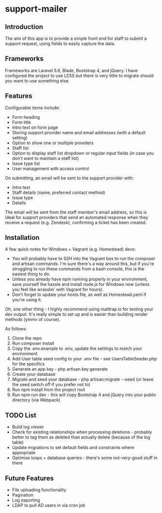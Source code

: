 # support-mailer

## Introduction
The aim of this app is to provide a simple front end for staff to submit a support request, using fields to easily capture the data.

## Frameworks
Frameworks are Laravel 5.6, Blade, Bootstrap 4, and jQuery. I have configured the project to use LESS but there is very little to migrate should you want to use something else.

## Features
Configurable items include:
* Form heading
* Form title
* Intro text on form page
* Storing support provider name and email addresses (with a default setting)
* Option to show one or multiple providers
* Staff list
* Option to display staff list dropdown or regular input fields (in case you don't want to maintain a staff list)
* Issue type list
* User management with access control

On submitting, an email will be sent to the support provider with:
* Intro text
* Staff details (name, preferred contact method)
* Issue type
* Details

The email will be sent from the staff member's email address, so this is ideal for support providers that send an automated response when they receive a request (e.g. Zendesk), confirming a ticket has been created.

## Installation
A few quick notes for Windows + Vagrant (e.g. Homestead) devs:
* You will probably have to SSH into the Vagrant box to run the composer and artisan commands. I'm sure there's a way around this, but if you're struggling to run these commands from a bash console, this is the easiest thing to do.
* Unless you already have npm running properly in your environment, save yourself the hassle and install node.js for Windows now (unless you feel like wrasslin' with Vagrant for hours).
* Don't forget to update your hosts file, as well as Homestead.yaml if you're using it.

Oh, one other thing - I highly recommend using mailtrap.io for testing your dev output. It's really simple to set up and is easier than building render methods (ymmv of course).

As follows:
1. Clone the repo
1. Run composer install
1. Copy the .env.example to .env, update the settings to match your environment.
1. Add User table seed config to your .env file - see UsersTableSeeder.php for the specifics
1. Generate an app key - php artisan key:generate
1. Create your database
1. Migrate and seed your database - php artisan:migrate --seed (or leave the seed switch off if you prefer not to)
1. Run npm install from the project root
1. Run npm run dev - this will copy Bootstrap 4 and jQuery into your public directory (via Webpack)

## TODO List
* Build log viewer
* Check for existing relationships when processing deletions - probably better to tag them as deleted than actually delete (because of the log table)
* Update migrations to set default fields and constraints where appropriate
* Optimise loops + database queries - there's some not-very-good stuff in there

## Future Features
* File uploading functionality
* Pagination
* Log exporting
* LDAP to pull AD users in via cron job
